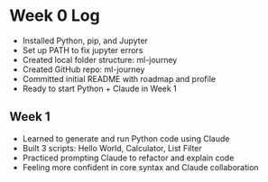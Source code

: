 # Week 0 Log

- Installed Python, pip, and Jupyter
- Set up PATH to fix jupyter errors
- Created local folder structure: ml-journey
- Created GitHub repo: ml-journey
- Committed initial README with roadmap and profile
- Ready to start Python + Claude in Week 1

## Week 1

- Learned to generate and run Python code using Claude
- Built 3 scripts: Hello World, Calculator, List Filter
- Practiced prompting Claude to refactor and explain code
- Feeling more confident in core syntax and Claude collaboration